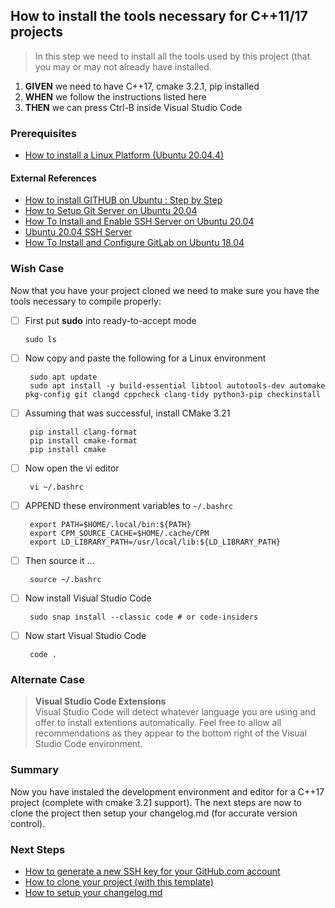 


## How to install the tools necessary for C++11/17 projects
> In this step we need to install all the tools used by this project (that you may or may not already have installed.

 1. **GIVEN** we need to have C++17, cmake 3.2.1, pip installed
 2. **WHEN** we follow the instructions listed here
 3. **THEN** we can press Ctrl-B inside Visual Studio Code

### Prerequisites
  - [How to install a Linux Platform (Ubuntu 20.04.4)](https://github.com/perriera/extras_oci/blob/dev/docs/UBUNTU.md)

#### External References
- [How to install GITHUB on Ubuntu : Step by Step](https://linuxtechlab.com/how-to-install-github-on-ubuntu-step-by-step/)</br>
- [How to Setup Git Server on Ubuntu 20.04](https://linuxways.net/ubuntu/how-to-setup-git-server-on-ubuntu-20-04/)
- [How To Install and Enable SSH Server on Ubuntu 20.04](https://devconnected.com/how-to-install-and-enable-ssh-server-on-ubuntu-20-04/)
- [Ubuntu 20.04 SSH Server](https://linuxconfig.org/ubuntu-20-04-ssh-server)
- [How To Install and Configure GitLab on Ubuntu 18.04](https://www.digitalocean.com/community/tutorials/how-to-install-and-configure-gitlab-on-ubuntu-18-04)

### Wish Case
Now that you have your project cloned we need to make sure you have the tools necessary to compile properly:

  - [ ] First put **sudo** into ready-to-accept mode
	
		sudo ls
	
 - [ ] Now copy and paste the following for a Linux environment

		sudo apt update
		sudo apt install -y build-essential libtool autotools-dev automake pkg-config git clangd cppcheck clang-tidy python3-pip checkinstall

 - [ ] Assuming that was successful, install CMake 3.21

		pip install clang-format
		pip install cmake-format
		pip install cmake

 - [ ] Now open the vi editor 

		vi ~/.bashrc
		
 - [ ] APPEND these environment variables to `~/.bashrc `
		
		export PATH=$HOME/.local/bin:${PATH}
		export CPM_SOURCE_CACHE=$HOME/.cache/CPM
		export LD_LIBRARY_PATH=/usr/local/lib:${LD_LIBRARY_PATH}

 - [ ] Then source it ... 

		source ~/.bashrc

 - [ ] Now install Visual Studio Code

		sudo snap install --classic code # or code-insiders

 - [ ] Now start Visual Studio Code

		code .

### Alternate Case 
> **Visual Studio Code Extensions** </br>
>	Visual Studio Code will detect whatever language you are using and offer to install extentions automatically. Feel free to allow all recommendations as they appear to the bottom right of the Visual Studio Code environment.

### Summary 
Now you have instaled the development environment and editor for a C++17 project (complete with cmake 3.21 support). The next steps are now to clone the project then setup your changelog.md (for accurate version control).

### Next Steps
 - [How to generate a new SSH key for your GitHub.com account](https://github.com/perriera/extras_oci/blob/dev/docs/SSHKEY.md)
 - [How to clone your project (with this template)](https://github.com/perriera/extras_oci/blob/dev/docs/CLONE.md)
 - [How to setup your changelog.md](https://github.com/perriera/extras_oci/blob/dev/docs/CHANGELOG.md)


